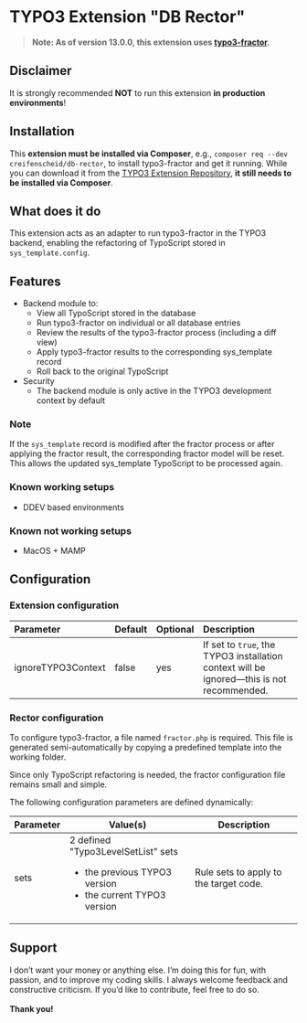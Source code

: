 # TYPO3 Extension "DB Rector"

> **Note: As of version 13.0.0, this extension uses [typo3-fractor](https://github.com/andreaswolf/fractor-typo3-fractor).**

## Disclaimer
It is strongly recommended **NOT** to run this extension **in production environments**!

## Installation

This **extension must be installed via Composer**, e.g., `composer req --dev creifenscheid/db-rector`, to install typo3-fractor and get it running. While you can download it from the [TYPO3 Extension Repository](https://extensions.typo3.org/extension/db_rector/), **it still needs to be installed via Composer**.

## What does it do
This extension acts as an adapter to run typo3-fractor in the TYPO3 backend, enabling the refactoring of TypoScript stored in `sys_template.config`.

## Features
- Backend module to:
  - View all TypoScript stored in the database
  - Run typo3-fractor on individual or all database entries
  - Review the results of the typo3-fractor process (including a diff view)
  - Apply typo3-fractor results to the corresponding sys_template record
  - Roll back to the original TypoScript
- Security
  - The backend module is only active in the TYPO3 development context by default

### Note
If the `sys_template` record is modified after the fractor process or after applying the fractor result, the corresponding fractor model will be reset.<br>
This allows the updated sys_template TypoScript to be processed again.

### Known working setups

* DDEV based environments

### Known not working setups

* MacOS + MAMP

## Configuration
### Extension configuration
| Parameter | Default | Optional | Description                                                                  |
|:----------|:--------|:---------|:-----------------------------------------------------------------------------|
|ignoreTYPO3Context|false|yes| If set to `true`, the TYPO3 installation context will be ignored—this is not recommended. |

### Rector configuration
To configure typo3-fractor, a file named `fractor.php` is required.
This file is generated semi-automatically by copying a predefined template into the working folder.

Since only TypoScript refactoring is needed, the fractor configuration file remains small and simple.

The following configuration parameters are defined dynamically:

| Parameter  | Value(s)                                                                                                   | Description                           |
|------------|------------------------------------------------------------------------------------------------------------|---------------------------------------|
| sets       | 2 defined "Typo3LevelSetList" sets<ul><li>the previous TYPO3 version</li><li>the current TYPO3 version</li></ul> | Rule sets to apply to the target code. |

## Support
I don’t want your money or anything else.
I’m doing this for fun, with passion, and to improve my coding skills.
I always welcome feedback and constructive criticism.
If you’d like to contribute, feel free to do so.<br><br>
**Thank you!**
